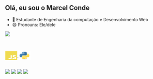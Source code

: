 ## Olá, eu sou o Marcel Conde 


- 🌱 Estudante de Engenharia da computação e Desenvolvimento Web
- 😄 Pronouns: Ele/dele
 <div>
  <a href="https://github.com/marcelconde">
  <img height="170em" src="https://github-readme-stats.vercel.app/api?username=marcelconde&show_icons=true&theme=dracula&include_all_commits=true&count_private=true"/>

   ##
   <div style="display: inline_block"><br>
  <img align="center" alt="marcel-Js" height="30" width="40" src="https://raw.githubusercontent.com/devicons/devicon/master/icons/javascript/javascript-plain.svg">
  <img align="center" alt="Rafa-Python" height="30" width="40" src="https://raw.githubusercontent.com/devicons/devicon/master/icons/python/python-original.svg">

   ##
<div>    
  <a href="https://instagram.com/marcel_conde1" target="_blank"><img src="https://img.shields.io/badge/-Instagram-%23E4405F?style=for-the-badge&logo=instagram&logoColor=white" target="_blank"></a>
  <a href="https://twitter/marcel_conde1" target="_blank"><img src="https://img.shields.io/badge/Twitter-7289DA?style=for-the-badge&logo=twitter&logoColor=white" target="_blank"></a> 
  <a href = "mailto:marcel.conde@hotmail.com"><img src="https://img.shields.io/badge/-hotmail-%23333?style=for-the-badge&logo=hotmail&logoColor=white" target="_blank"></a>
  <a href="https://www.linkedin.com/in/marcel-sales-conde-7153a19b/" target="_blank"><img src="https://img.shields.io/badge/-LinkedIn-%230077B5?style=for-the-badge&logo=linkedin&logoColor=white" target="_blank"></a> 
</div>
